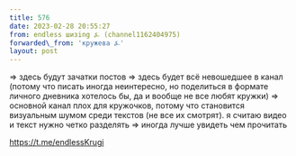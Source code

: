 ```yaml
---
title: 576
date: 2023-02-28 20:55:27
from: endless шизing ⍼ (channel1162404975)
forwarded\_from: 'кружева ⍼'
layout: post
---
```


=> здесь будут зачатки постов
=> здесь будет всё невошедшее в канал (потому что писать иногда неинтересно, но поделиться в формате личного дневника хотелось бы, да и вообще не все любят кружки)
=> основной канал плох для кружочков, потому что становится визуальным шумом среди текстов (не все их смотрят). я считаю видео и текст нужно четко разделять 
=> иногда лучше увидеть чем прочитать

<https://t.me/endlessKrugi>
